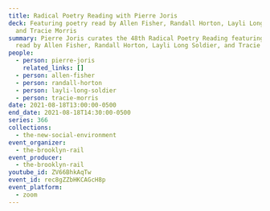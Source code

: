 ```yaml
---
title: Radical Poetry Reading with Pierre Joris
deck: Featuring poetry read by Allen Fisher, Randall Horton, Layli Long Soldier,
  and Tracie Morris
summary: Pierre Joris curates the 48th Radical Poetry Reading featuring poetry
  read by Allen Fisher, Randall Horton, Layli Long Soldier, and Tracie Morris.
people:
  - person: pierre-joris
    related_links: []
  - person: allen-fisher
  - person: randall-horton
  - person: layli-long-soldier
  - person: tracie-morris
date: 2021-08-18T13:00:00-0500
end_date: 2021-08-18T14:30:00-0500
series: 366
collections:
  - the-new-social-environment
event_organizer:
  - the-brooklyn-rail
event_producer:
  - the-brooklyn-rail
youtube_id: ZV66BhkAqTw
event_id: rec8gZZbHKCAGcH8p
event_platform:
  - zoom
---
```

